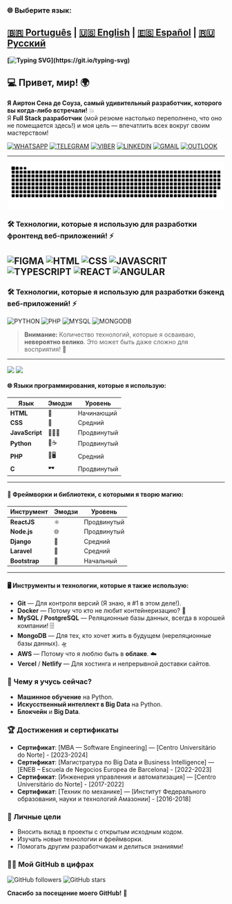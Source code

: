### 🌐 Выберите язык:

[🇧🇷 Português](README.md) | [🇺🇸 English](README.en.md) | [🇪🇸 Español](README.es.md) | [🇷🇺 Русский](README.ru.md)
---
**[![Typing SVG](https://readme-typing-svg.herokuapp.com?font=Ubuntu+Mono&size=40&pause=1000&color=ADD8E6&background=FFCC0000&center=true&vCenter=true&width=435&lines=%D0%9F%D1%80%D0%B8%D0%B2%D0%B5%D1%82%2C+%D0%BC%D0%B8%D1%80!;%D0%AF+A%D0%B9%D1%80%D1%82%D0%BE%D0%BD+%D0%A1%D0%B5%D0%BD%D0%B0.;%D0%94%D0%BE%D0%B1%D1%80%D0%BE+%D0%BF%D0%BE%D0%B6%D0%B0%D0%BB%D0%BE%D0%B2%D0%B0%D1%82%D1%8C!)](https://git.io/typing-svg)**

## 💻 Привет, мир! 🌍

**Я Аиртон Сена де Соуза, самый удивительный разработчик, которого вы когда-либо встречали!** 💥  
Я **Full Stack разработчик** (мой резюме настолько переполнено, что оно не помещается здесь!) и моя цель — впечатлить всех вокруг своим мастерством!

[![WHATSAPP](https://img.shields.io/badge/WhatsApp-25D366?style=for-the-badge&logo=whatsapp&logoColor=white)](https://wa.me/+380975521736)
[![TELEGRAM](https://img.shields.io/badge/Telegram-2CA5E0?style=for-the-badge&logo=telegram&logoColor=white)](https://t.me/airtonsenadesouza)
[![VIBER](https://img.shields.io/badge/viber-685EA9?style=for-the-badge&logo=viber&logoColor=white)](viber://chat?number=+380975521736)
[![LINKEDIN](https://img.shields.io/badge/LinkedIn-0077B5?style=for-the-badge&logo=linkedin&logoColor=white)](https://www.linkedin.com/in/airton-sena-de-souza-7809a4191/)
[![GMAIL](https://img.shields.io/badge/Gmail-D14836?style=for-the-badge&logo=gmail&logoColor=white)](AIRTONBRAM@GMAIL.COM)
[![OUTLOOK](https://img.shields.io/badge/Microsoft_Outlook-0078D4?style=for-the-badge&logo=microsoft-outlook&logoColor=white)](AIRTON_PRIDE@GMAIL.COM)

---

<picture align="center">
  <source media="(prefers-color-scheme: dark)" srcset="https://raw.githubusercontent.com/airtonsenadesouza/airtonsenadesouza/output/github-contribution-grid-snake-dark.svg">
  <source media="(prefers-color-scheme: light)" srcset="https://raw.githubusercontent.com/airtonsenadesouza/airtonsenadesouza/output/github-contribution-grid-snake-dark.svg">
  <img align="center" alt="github contribution grid snake animation" src="https://raw.githubusercontent.com/airtonsenadesouza/airtonsenadesouza/output/github-contribution-grid-snake.svg">
</picture>

### 🛠️ Технологии, которые я использую для разработки фронтенд веб-приложений! ⚡️
![FIGMA](https://img.shields.io/badge/Figma-F24E1E?style=for-the-badge&logo=figma&logoColor=white)
![HTML](https://img.shields.io/badge/HTML5-E34F26?style=for-the-badge&logo=html5&logoColor=white) 
![CSS](https://img.shields.io/badge/CSS3-1572B6?style=for-the-badge&logo=css3&logoColor=white)
![JAVASCRIT](https://img.shields.io/badge/JavaScript-323330?style=for-the-badge&logo=javascript&logoColor=F7DF1E)
![TYPESCRIPT](https://img.shields.io/badge/TypeScript-007ACC?style=for-the-badge&logo=typescript&logoColor=white)
![REACT](https://img.shields.io/badge/React-20232A?style=for-the-badge&logo=react&logoColor=61DAFB)
![ANGULAR](https://img.shields.io/badge/Angular-DD0031?style=for-the-badge&logo=angular&logoColor=white)
---
### 🛠️ Технологии, которые я использую для разработки бэкенд веб-приложений! ⚡️
![PYTHON](https://img.shields.io/badge/Python-14354C?style=for-the-badge&logo=python&logoColor=white)
![PHP](https://img.shields.io/badge/PHP-777BB4?style=for-the-badge&logo=php&logoColor=white)
![MYSQL](https://img.shields.io/badge/MySQL-00000F?style=for-the-badge&logo=mysql&logoColor=white)
![MONGODB](https://img.shields.io/badge/MongoDB-4EA94B?style=for-the-badge&logo=mongodb&logoColor=white)
> **Внимание:** Количество технологий, которые я осваиваю, **невероятно велико**. Это может быть даже сложно для восприятия! 👀
---
<div>
  <img align="center" src="https://github-readme-stats.vercel.app/api?username=airtonsenadesouza&show_icons=true&count_private=true&theme=radical" />
  <img align="center" src="https://github-readme-stats.vercel.app/api/top-langs/?username=airtonsenadesouza&langs_count=6&theme=radical" />
</div>

#### 🌐 **Языки программирования, которые я использую:**

| Язык         | Эмодзи   | Уровень   |
|--------------|----------|-----------|
| **HTML**     | 👑       | Начинающий |
| **CSS**      | 💅       | Средний   |
| **JavaScript** | 🧙‍♂️✨ | Продвинутый |
| **Python**   | 🤖☕     | Продвинутый |
| **PHP**      | 🔧🖥     | Средний   |
| **C**        | 🕶       | Продвинутый |

---

#### 🎨 **Фреймворки и библиотеки, с которыми я творю магию:**

| Инструмент       | Эмодзи     | Уровень     |
|------------------|------------|-------------|
| **ReactJS**      | ⚛️        | Продвинутый |
| **Node.js**      | 🌐        | Продвинутый |
| **Django**       | 🐍        | Средний     |
| **Laravel**      | 🚀        | Средний     |
| **Bootstrap**    | 💅        | Начальный   |

---

#### 🖥️ **Инструменты и технологии, которые я также использую:**

- **Git** — Для контроля версий (Я знаю, я #1 в этом деле!).
- **Docker** — Потому что кто не любит контейнеризацию? 🐳
- **MySQL / PostgreSQL** — Реляционные базы данных, всегда в хорошей компании! 🗄️
- **MongoDB** — Для тех, кто хочет жить в будущем (нереляционные базы данных). 🛸
- **AWS** — Потому что я люблю быть в **облаке**. ☁️
- **Vercel** / **Netlify** — Для хостинга и непрерывной доставки сайтов.

### 🌱 **Чему я учусь сейчас?**
- **Машинное обучение** на Python.
- **Искусственный интеллект в Big Data** на Python.
- **Блокчейн** и **Big Data**.

### 🏆 **Достижения и сертификаты**
- **Сертификат**: [MBA — Software Engineering] — [Centro Universitário do Norte] - [2023-2024]
- **Сертификат**: [Магистратура по Big Data и Business Intelligence] — [ENEB – Escuela de Negocios Europea de Barcelona] - [2022-2023]
- **Сертификат**: [Инженерия управления и автоматизация] — [Centro Universitário do Norte] - [2017-2022]
- **Сертификат**: [Техник по механике] — [Институт Федерального образования, науки и технологий Амазонии] - [2016-2018]

### 🎯 **Личные цели**
- Вносить вклад в проекты с открытым исходным кодом.
- Изучать новые технологии и фреймворки.
- Помогать другим разработчикам и делиться знаниями!

### 🧑‍💻 **Мой GitHub в цифрах**
![GitHub followers](https://img.shields.io/github/followers/airtonsenadesouza?label=Follow&style=social)
![GitHub stars](https://img.shields.io/github/stars/airtonsenadesouza?label=Stars&style=social)

**Спасибо за посещение моего GitHub!** 🚀
